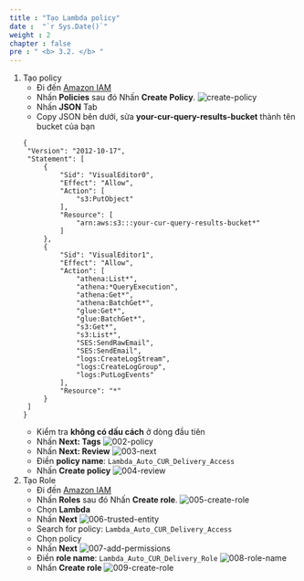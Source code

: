 ```yaml
---
title : "Tạo Lambda policy"
date :  "`r Sys.Date()`" 
weight : 2
chapter : false
pre : " <b> 3.2. </b> "
---
```

1. Tạo policy 
   + Đi đến [Amazon IAM](https://console.aws.amazon.com/iamv2)
   + Nhấn **Policies** sau đó Nhấn **Create Policy**.
   ![create-policy](/images/3.2-lambdapolicy/001-create-policy.png)
   + Nhấn **JSON** Tab
   + Copy JSON bên dưới, sửa **your-cur-query-results-bucket** thành tên bucket của bạn
    ```
    {
     "Version": "2012-10-17",
     "Statement": [
         {
             "Sid": "VisualEditor0",
             "Effect": "Allow",
             "Action": [
                 "s3:PutObject"
             ],
             "Resource": [
                 "arn:aws:s3:::your-cur-query-results-bucket*" 
             ]
         },
         {
             "Sid": "VisualEditor1",
             "Effect": "Allow",
             "Action": [
                 "athena:List*",
                 "athena:*QueryExecution",
                 "athena:Get*",
                 "athena:BatchGet*",
                 "glue:Get*",
                 "glue:BatchGet*",
                 "s3:Get*",
                 "s3:List*",
                 "SES:SendRawEmail",
                 "SES:SendEmail",
                 "logs:CreateLogStream",
                 "logs:CreateLogGroup",
                 "logs:PutLogEvents"
             ],
             "Resource": "*"
         }
     ]
    } 
    ```
    + Kiểm tra **không có dấu cách** ở dòng đầu tiên
    + Nhấn **Next: Tags**
   ![002-policy](/images/3.2-lambdapolicy/002-policy.png)
   + Nhấn **Next: Review**
   ![003-next](/images/3.2-lambdapolicy/003-next.png)
   + Điền **policy name**: ```Lambda_Auto_CUR_Delivery_Access```
   + Nhấn **Create policy**
   ![004-review](/images/3.2-lambdapolicy/004-review.png)
2. Tạo Role
   + Đi đến [Amazon IAM](https://console.aws.amazon.com/iamv2)
   + Nhấn **Roles** sau đó Nhấn **Create role**.
   ![005-create-role](/images/3.2-lambdapolicy/005-create-role.png)
   + Chọn **Lambda**
   + Nhấn **Next**
   ![006-trusted-entity](/images/3.2-lambdapolicy/006-trusted-entity.png)
   + Search for policy: ```Lambda_Auto_CUR_Delivery_Access```
   + Chọn policy
   + Nhấn **Next**
   ![007-add-permissions](/images/3.2-lambdapolicy/007-add-permissions.png)
   + Điền **role name**: ```Lambda_Auto_CUR_Delivery_Role```
   ![008-role-name](/images/3.2-lambdapolicy/008-role-name.png)
   + Nhấn **Create role**
   ![009-create-role](/images/3.2-lambdapolicy/009-create-role.png)
   
